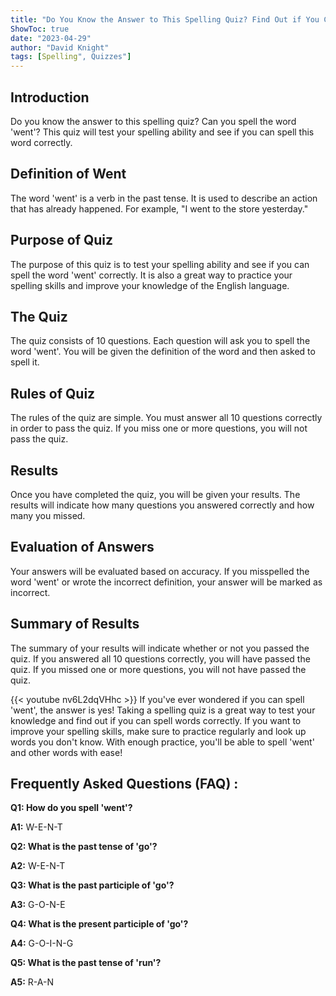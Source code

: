 ```yaml
---
title: "Do You Know the Answer to This Spelling Quiz? Find Out if You Can Spell 'Went'!"
ShowToc: true 
date: "2023-04-29"
author: "David Knight" 
tags: [Spelling", Quizzes"]
---
```

## Introduction

Do you know the answer to this spelling quiz? Can you spell the word 'went'? This quiz will test your spelling ability and see if you can spell this word correctly.

## Definition of Went

The word 'went' is a verb in the past tense. It is used to describe an action that has already happened. For example, "I went to the store yesterday."

## Purpose of Quiz

The purpose of this quiz is to test your spelling ability and see if you can spell the word 'went' correctly. It is also a great way to practice your spelling skills and improve your knowledge of the English language.

## The Quiz

The quiz consists of 10 questions. Each question will ask you to spell the word 'went'. You will be given the definition of the word and then asked to spell it.

## Rules of Quiz

The rules of the quiz are simple. You must answer all 10 questions correctly in order to pass the quiz. If you miss one or more questions, you will not pass the quiz.

## Results

Once you have completed the quiz, you will be given your results. The results will indicate how many questions you answered correctly and how many you missed.

## Evaluation of Answers

Your answers will be evaluated based on accuracy. If you misspelled the word 'went' or wrote the incorrect definition, your answer will be marked as incorrect.

## Summary of Results

The summary of your results will indicate whether or not you passed the quiz. If you answered all 10 questions correctly, you will have passed the quiz. If you missed one or more questions, you will not have passed the quiz.

{{< youtube nv6L2dqVHhc >}} 
If you've ever wondered if you can spell 'went', the answer is yes! Taking a spelling quiz is a great way to test your knowledge and find out if you can spell words correctly. If you want to improve your spelling skills, make sure to practice regularly and look up words you don't know. With enough practice, you'll be able to spell 'went' and other words with ease!

## Frequently Asked Questions (FAQ) :
**Q1: How do you spell 'went'?**

**A1:** W-E-N-T 

**Q2: What is the past tense of 'go'?**

**A2:** W-E-N-T 

**Q3: What is the past participle of 'go'?**

**A3:** G-O-N-E 

**Q4: What is the present participle of 'go'?**

**A4:** G-O-I-N-G 

**Q5: What is the past tense of 'run'?**

**A5:** R-A-N





